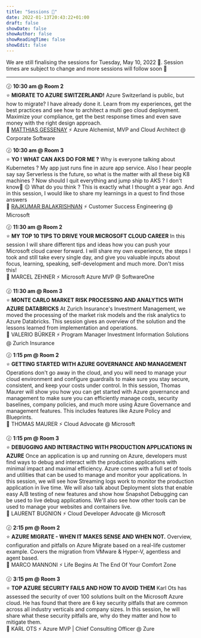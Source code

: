 ```yaml
---
title: "Sessions 📅"
date: 2022-01-13T20:43:22+01:00
draft: false
showDate: false
showAuthor: false
showReadingTime: false
showEdit: false
---
```


We are still finalising the sessions for Tuesday, May 10, 2022 📅. Session times are subject to change and more sessions will follow soon 🙂

----

<!--<script type="text/javascript" src="https://sessionize.com/api/v2/88w1xsaq/view/Sessions"></script>-->

🕜 **10:30 am @ Room 2**  
⭐️ **MIGRATE TO AZURE SWITZERLAND!**
Azure Switzerland is public, but how to migrate? I have already done it. Learn from my experiences, get the best practices and see how to architect a multi geo cloud deployment. Maximize your compliance, get the best response times and even save money with the right design approach.  
🙂 [MATTHIAS GESSENAY](https://www.linkedin.com/in/matthias-gessenay/) ⚡️ Azure Alchemist, MVP and Cloud Architect @ Corporate Software

🕜 **10:30 am @ Room 3**  
⭐️ **YO ! WHAT CAN AKS DO FOR ME ?**
Why is everyone talking about Kubernetes ? My app just runs fine in azure app service. Also I hear people say say Serverless is the future, so what is the matter with all these big K8 machines ? Now should I quit everything and jump ship to AKS ? I don't know🤨 😐 What do you think ? This is exactly what I thought a year ago. And in this session, I would like to share my learnings in a quest to find those answers  
🙂 [RAJKUMAR BALAKRISHNAN](https://www.linkedin.com/in/raj-microsoft/) ⚡️ Customer Success Engineering @ Microsoft

🕜 **11:30 am @ Room 2**  
⭐️ **MY TOP 10 TIPS TO DRIVE YOUR MICROSOFT CLOUD CAREER**
In this session I will share different tips and ideas how you can push your Microsoft cloud career forward. I will share my own experience, the steps I took and still take every single day, and give you valuable inputs about focus, learning, speaking, self-development and much more. Don't miss this!  
🙂 MARCEL ZEHNER ⚡️ Microsoft Azure MVP @ SoftwareOne

🕜 **11:30 am @ Room 3**  
⭐️ **MONTE CARLO MARKET RISK PROCESSING AND ANALYTICS WITH AZURE DATABRICKS**
At Zurich Insurance's Investment Management, we moved the processing of the market risk models and the risk analytics to Azure Databricks. This session gives an overview of the solution and the lessons learned from implementation and operations.  
🙂 VALERIO BÜRKER ⚡️ Program Manager Investment Information Solutions @ Zurich Insurance

🕜 **1:15 pm @ Room 2**  
⭐️ **GETTING STARTED WITH AZURE GOVERNANCE AND MANAGEMENT**
Operations don't go away in the cloud, and you will need to manage your cloud environment and configure guardrails to make sure you stay secure, consistent, and keep your costs under control. In this session, Thomas Maurer will show you how you can get started with Azure governance and management to make sure you can efficiently manage costs, security baselines, company policies, and much more using Azure Governance and management features. This includes features like Azure Policy and Blueprints.  
🙂 THOMAS MAURER ⚡️ Cloud Advocate @ Microsoft

🕜 **1:15 pm @ Room 3**  
⭐️ **DEBUGGING AND INTERACTING WITH PRODUCTION APPLICATIONS IN AZURE**
Once an application is up and running on Azure, developers must find ways to debug and interact with the production applications with minimal impact and maximal efficiency. Azure comes with a full set of tools and utilities that can be used to manage and monitor your applications. In this session, we will see how Streaming logs work to monitor the production application in live time. We will also talk about Deployment slots that enable easy A/B testing of new features and show how Snapshot Debugging can be used to live debug applications. We'll also see how other tools can be used to manage your websites and containers live.  
🙂 LAURENT BUGNION ⚡️ Cloud Developer Advocate @ Microsoft

🕜 **2:15 pm @ Room 2**  
⭐️ **AZURE MIGRATE - WHEN IT MAKES SENSE AND WHEN NOT.**
Overview, configuration and pitfalls on Azure Migrate based on a real-life customer example. Covers the migration from VMware & Hyper-V, agentless and agent based.  
🙂 MARCO MANNONI ⚡️ Life Begins At The End Of Your Comfort Zone

🕜 **3:15 pm @ Room 3**  
⭐️ **TOP AZURE SECURITY FAILS AND HOW TO AVOID THEM**
Karl Ots has assessed the security of over 100 solutions built on the Microsoft Azure cloud. He has found that there are 6 key security pitfalls that are common across all industry verticals and company sizes. In this session, he will share what these security pitfalls are, why do they matter and how to mitigate them.  
🙂 KARL OTS ⚡️ Azure MVP | Chief Consulting Officer @ Zure
